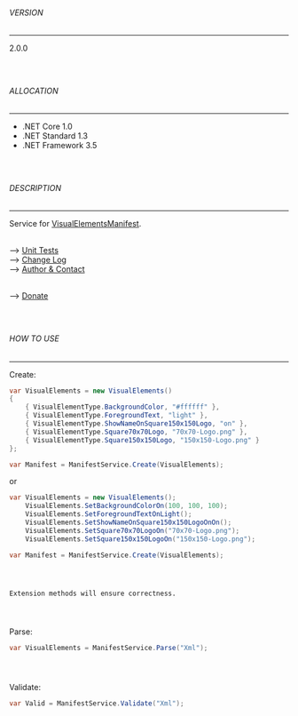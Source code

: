 ﻿###### VERSION
------------
2.0.0

###
­

###### ALLOCATION
------------
- .NET Core 1.0
- .NET Standard 1.3
- .NET Framework 3.5
 
###
­
 
###### DESCRIPTION
------------
Service for [VisualElementsManifest](https://docs.microsoft.com/en-us/previous-versions/windows/apps/dn449733(v=win.10)).

\
--> [Unit Tests](UNIT-TESTS.md)\
--> [Change Log](CHANGE-LOG.md)\
--> [Author & Contact](AUTHOR.md)

\
--> [Donate](https://www.paypal.me/kamilszymborski)

###
­

###### HOW TO USE
------------

Create:
```csharp
var VisualElements = new VisualElements()
{
    { VisualElementType.BackgroundColor, "#ffffff" },
    { VisualElementType.ForegroundText, "light" },
    { VisualElementType.ShowNameOnSquare150x150Logo, "on" },
    { VisualElementType.Square70x70Logo, "70x70-Logo.png" },
    { VisualElementType.Square150x150Logo, "150x150-Logo.png" }
};

var Manifest = ManifestService.Create(VisualElements);
```
or

```csharp
var VisualElements = new VisualElements();
    VisualElements.SetBackgroundColorOn(100, 100, 100);
    VisualElements.SetForegroundTextOnLight();
    VisualElements.SetShowNameOnSquare150x150LogoOnOn();
    VisualElements.SetSquare70x70LogoOn("70x70-Logo.png");
    VisualElements.SetSquare150x150LogoOn("150x150-Logo.png");

var Manifest = ManifestService.Create(VisualElements);
```

###
­

```
Extension methods will ensure correctness.
```

###
­

Parse:
```csharp
var VisualElements = ManifestService.Parse("Xml");
```
###
­

Validate:
```csharp
var Valid = ManifestService.Validate("Xml");
```